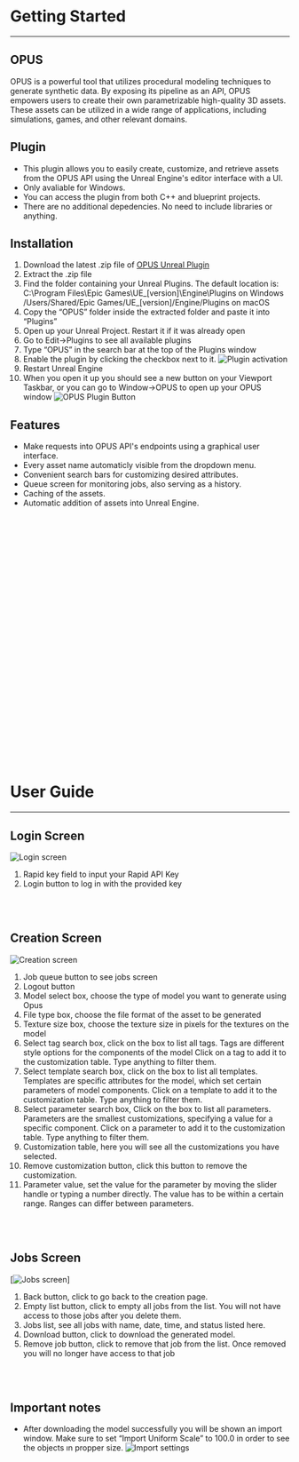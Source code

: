 # Getting Started

---

## OPUS

OPUS is a powerful tool that utilizes procedural modeling techniques to generate synthetic data. By exposing its pipeline as an API, OPUS empowers users to create their own parametrizable high-quality 3D assets. These assets can be utilized in a wide range of applications, including simulations, games, and other relevant domains.

## Plugin

* This plugin allows you to easily create, customize, and retrieve assets from the OPUS API using the Unreal Engine's editor interface with a UI.
* Only avaliable for Windows.
* You can access the plugin from both C++ and blueprint projects.
* There are no additional depedencies. No need to include libraries or anything.

## Installation

1. Download the latest .zip file of [OPUS Unreal Plugin](https://github.com/capoomgit/opus-ue5-plugin/releases)
2. Extract the .zip file
3. Find the folder containing your Unreal Plugins. The default location is:
    C:\Program Files\Epic Games\UE_[version]\Engine\Plugins on Windows
    /Users/Shared/Epic Games/UE_[version]/Engine/Plugins on macOS
4. Copy the “OPUS” folder inside the extracted folder and paste it into “Plugins”
5. Open up your Unreal Project. Restart it if it was already open
6. Go to Edit->Plugins to see all available plugins
7. Type “OPUS” in the search bar at the top of the Plugins window
8. Enable the plugin by clicking the checkbox next to it.
![Plugin activation](/ReadmeAssets/UnrealActivatePlugin.png "Plugin activation")
9. Restart Unreal Engine
10. When you open it up you should see a new button on your Viewport Taskbar, or you can go to Window->OPUS to open up your OPUS window
![OPUS Plugin Button](/ReadmeAssets/UnrealPluginButton.png "OPUS plugin button")


## Features

* Make requests into OPUS API's endpoints using a graphical user interface.
* Every asset name automaticly visible from the dropdown menu.
* Convenient search bars for customizing desired attributes.
* Queue screen for monitoring jobs, also serving as a history.
* Caching of the assets.
* Automatic addition of assets into Unreal Engine.

<br><br><br><br><br><br><br><br><br><br><br><br><br><br><br><br><br><br><br><br><br><br><br><br><br><br>

# User Guide

---

## Login Screen

![Login screen](/ReadmeAssets/UnrealLoginPage.png "Login Screen")
1. Rapid key field to input your Rapid API Key
2. Login button to log in with the provided key

<br><br>

## Creation Screen

![Creation screen](/ReadmeAssets/UnrealCreationPage.png "Creation Screen")

1. Job queue button to see jobs screen
2. Logout button
3. Model select box, choose the type of model you want to generate using Opus
4. File type box, choose the file format of the asset to be generated
5. Texture size box, choose the texture size in pixels for the textures on the model
6. Select tag search box, click on the box to list all tags. Tags are different style options for the components of the model Click on a tag to add it to the customization table. Type anything to filter them.
7. Select template search box, click on the box to list all templates. Templates are specific attributes for the model, which set certain parameters of model components. Click on a template to add it to the customization table. Type anything to filter them.
8. Select parameter search box, Click on the box to list all parameters. Parameters are the smallest customizations, specifying a value for a specific component. Click on a parameter to add it to the customization table. Type anything to filter them.
9. Customization table, here you will see all the customizations you have selected.
10. Remove customization button, click this button to remove the customization.
11. Parameter value, set the value for the parameter by moving the slider handle or typing a number directly. The value has to be within a certain range. Ranges can differ between parameters.

<br><br>

## Jobs Screen

[![Jobs screen](/ReadmeAssets/UnrealJobsPage.png "Jobs Screen")]

1. Back button, click to go back to the creation page.
2. Empty list button, click to empty all jobs from the list. You will not have access to those jobs after you delete them.
3. Jobs list, see all jobs with name, date, time, and status listed here.
4. Download button, click to download the generated model.
5. Remove job button, click to remove that job from the list. Once removed you will no longer have access to that job

<br><br>

## Important notes
- After downloading the model successfully you will be shown an import window. Make sure to set “Import Uniform Scale” to 100.0 in order to see the objects ın propper size.
![Import settings](/ReadmeAssets/UnrealImportSettings.png "Import settings")